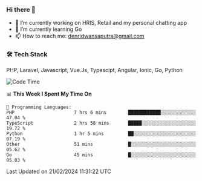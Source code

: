 ### Hi there 👋

- 🔭 I’m currently working on HRIS, Retail and my personal chatting app
- 🌱 I’m currently learning Go
- 📫 How to reach me: denridwansaputra@gmail.com


### 🛠 Tech Stack
PHP, Laravel, Javascript, Vue.Js, Typescipt, Angular, Ionic, Go, Python


<!--START_SECTION:waka-->
![Code Time](http://img.shields.io/badge/Code%20Time-4%2C256%20hrs%2034%20mins-blue)

📊 **This Week I Spent My Time On** 

```text
💬 Programming Languages: 
PHP                      7 hrs 6 mins        ████████████░░░░░░░░░░░░░   47.04 % 
TypeScript               2 hrs 58 mins       █████░░░░░░░░░░░░░░░░░░░░   19.72 % 
Python                   1 hr 5 mins         ██░░░░░░░░░░░░░░░░░░░░░░░   07.19 % 
Other                    51 mins             █░░░░░░░░░░░░░░░░░░░░░░░░   05.62 % 
Go                       45 mins             █░░░░░░░░░░░░░░░░░░░░░░░░   05.03 % 
```


 Last Updated on 21/02/2024 11:31:22 UTC
<!--END_SECTION:waka-->
